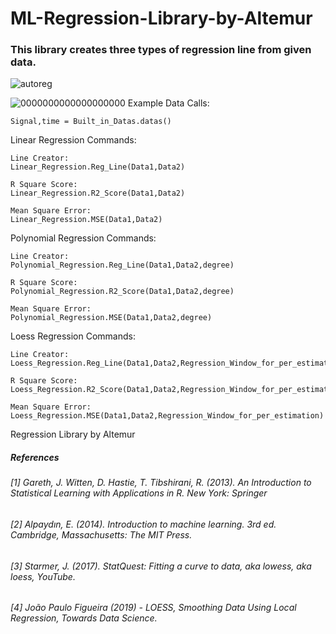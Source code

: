 # ML-Regression-Library-by-Altemur
### This library creates three types of regression line from given data.

![autoreg](https://user-images.githubusercontent.com/67932543/136551737-f6ee9c49-9981-417e-a89f-f9c17b6d88e6.PNG)

![0000000000000000000](https://user-images.githubusercontent.com/67932543/136550528-1b93e96e-4bfe-4a63-aad6-4ae131f83a3f.png)
Example Data Calls:

	Signal,time = Built_in_Datas.datas()

Linear Regression Commands:
	
	Line Creator:
	Linear_Regression.Reg_Line(Data1,Data2)
	
	R Square Score:
	Linear_Regression.R2_Score(Data1,Data2)

	Mean Square Error:
	Linear_Regression.MSE(Data1,Data2)

Polynomial Regression Commands:

	Line Creator:
	Polynomial_Regression.Reg_Line(Data1,Data2,degree)

	R Square Score:
	Polynomial_Regression.R2_Score(Data1,Data2,degree)

	Mean Square Error:
	Polynomial_Regression.MSE(Data1,Data2,degree)

Loess Regression Commands:

	Line Creator:
	Loess_Regression.Reg_Line(Data1,Data2,Regression_Window_for_per_estimation)

	R Square Score:
	Loess_Regression.R2_Score(Data1,Data2,Regression_Window_for_per_estimation)

	Mean Square Error:
	Loess_Regression.MSE(Data1,Data2,Regression_Window_for_per_estimation)

Regression Library by Altemur

##### References
###### [1] Gareth, J. Witten, D. Hastie, T. Tibshirani, R. (2013). An Introduction to Statistical Learning with Applications in R. New York: Springer
###### [2] Alpaydın, E. (2014). Introduction to machine learning. 3rd ed. Cambridge, Massachusetts: The MIT Press.
###### [3] Starmer, J. (2017). StatQuest: Fitting a curve to data, aka lowess, aka loess, YouTube.
###### [4] João Paulo Figueira (2019) - LOESS, Smoothing Data Using Local Regression, Towards Data Science.
